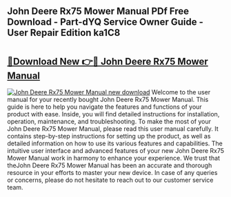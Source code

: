 ## John Deere Rx75 Mower Manual PDf Free Download - Part-dYQ Service Owner Guide - User Repair Edition ka1C8

# <h2><a href="http://bc9708.oget.top/?id=John+Deere+Rx75+Mower+Manual">🔗Download New 👉🔴 John Deere Rx75 Mower Manual</a></h2>

[![John Deere Rx75 Mower Manual new download](https://i.imgur.com/5g1atiW.png)](http://bc9708.oget.top/?id=John+Deere+Rx75+Mower+Manual)
Welcome to the user manual for your recently bought John Deere Rx75 Mower Manual. This guide is here to help you navigate the features and functions of your product with ease. Inside, you will find detailed instructions for installation, operation, maintenance, and troubleshooting. To make the most of your John Deere Rx75 Mower Manual, please read this user manual carefully. It contains step-by-step instructions for setting up the product, as well as detailed information on how to use its various features and capabilities. The intuitive user interface and advanced features of your new John Deere Rx75 Mower Manual work in harmony to enhance your experience. We trust that theJohn Deere Rx75 Mower Manual has been an accurate and thorough resource in your efforts to master your new device. In case of any queries or concerns, please do not hesitate to reach out to our customer service team.
